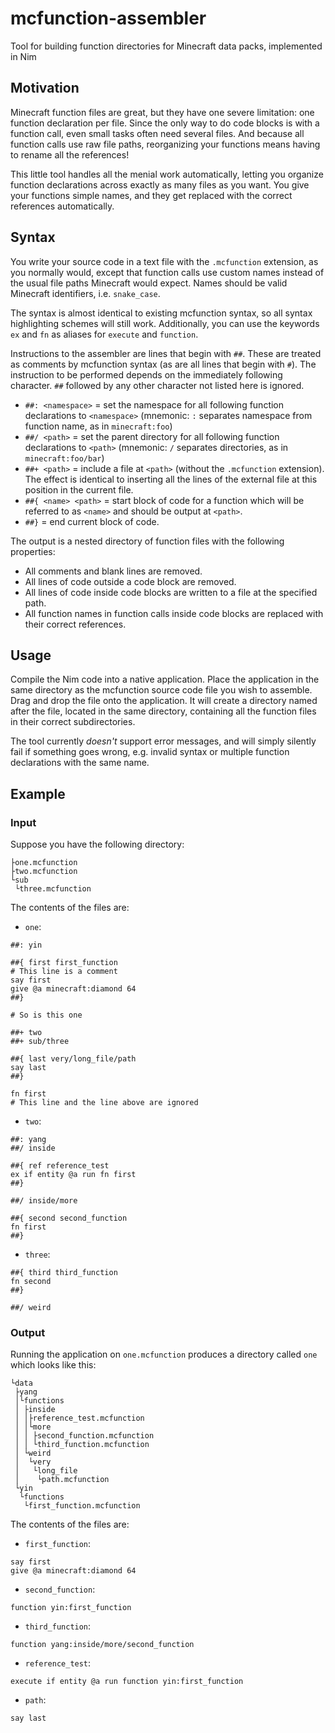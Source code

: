 # mcfunction-assembler

Tool for building function directories for Minecraft data packs, implemented in Nim



## Motivation

Minecraft function files are great, but they have one severe limitation: one function declaration per file. Since the only way to do code blocks is with a function call, even small tasks often need several files. And because all function calls use raw file paths, reorganizing your functions means having to rename all the references!

This little tool handles all the menial work automatically, letting you organize function declarations across exactly as many files as you want. You give your functions simple names, and they get replaced with the correct references automatically.



## Syntax

You write your source code in a text file with the `.mcfunction` extension, as you normally would, except that function calls use custom names instead of the usual file paths Minecraft would expect. Names should be valid Minecraft identifiers, i.e. `snake_case`.

The syntax is almost identical to existing mcfunction syntax, so all syntax highlighting schemes will still work. Additionally, you can use the keywords `ex` and `fn` as aliases for `execute` and `function`.

Instructions to the assembler are lines that begin with `##`. These are treated as comments by mcfunction syntax (as are all lines that begin with `#`). The instruction to be performed depends on the immediately following character. `##` followed by any other character not listed here is ignored.

* `##: <namespace>` = set the namespace for all following function declarations to `<namespace>` (mnemonic: `:` separates namespace from function name, as in `minecraft:foo`)
* `##/ <path>` = set the parent directory for all following function declarations to `<path>` (mnemonic: `/` separates directories, as in `minecraft:foo/bar`)
* `##+ <path>` = include a file at `<path>` (without the `.mcfunction` extension). The effect is identical to inserting all the lines of the external file at this position in the current file.
* `##{ <name> <path>` = start block of code for a function which will be referred to as `<name>` and should be output at `<path>`.
* `##}` = end current block of code.

The output is a nested directory of function files with the following properties:

* All comments and blank lines are removed.
* All lines of code outside a code block are removed.
* All lines of code inside code blocks are written to a file at the specified path.
* All function names in function calls inside code blocks are replaced with their correct references.



## Usage

Compile the Nim code into a native application. Place the application in the same directory as the mcfunction source code file you wish to assemble. Drag and drop the file onto the application. It will create a directory named after the file, located in the same directory, containing all the function files in their correct subdirectories.

The tool currently *doesn't* support error messages, and will simply silently fail if something goes wrong, e.g. invalid syntax or multiple function declarations with the same name.



## Example

### Input

Suppose you have the following directory:
```
├one.mcfunction
├two.mcfunction
└sub
 └three.mcfunction
```

The contents of the files are:

* `one`:
```
##: yin

##{ first first_function
# This line is a comment
say first
give @a minecraft:diamond 64
##}

# So is this one

##+ two
##+ sub/three

##{ last very/long_file/path
say last
##}

fn first
# This line and the line above are ignored
```

* `two`:
```
##: yang
##/ inside

##{ ref reference_test
ex if entity @a run fn first
##}

##/ inside/more

##{ second second_function
fn first
##}
```

* `three`:
```
##{ third third_function
fn second
##}

##/ weird
```

### Output

Running the application on `one.mcfunction` produces a directory called `one` which looks like this:
```
└data
 ├yang
 │└functions
 │ ├inside
 │ │├reference_test.mcfunction
 │ │└more
 │ │ ├second_function.mcfunction
 │ │ └third_function.mcfunction
 │ └weird
 │  └very
 │   └long_file
 │    └path.mcfunction
 └yin
  └functions
   └first_function.mcfunction
```

The contents of the files are:

* `first_function`:
```
say first
give @a minecraft:diamond 64
```

* `second_function`:
```
function yin:first_function
```

* `third_function`:
```
function yang:inside/more/second_function
```

* `reference_test`:
```
execute if entity @a run function yin:first_function
```

* `path`:
```
say last
```

